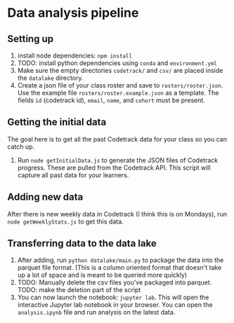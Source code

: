 # Data analysis pipeline

## Setting up
1. install node dependencies: `npm install`
1. TODO: install python dependencies using `conda` and `environment.yml`
1. Make sure the empty directories `codetrack/` and `csv/` are placed inside the `datalake` directory.
1. Create a json file of your class roster and save to `rosters/roster.json`. Use the example file `rosters/roster.example.json` as a template. The fields `id` (codetrack id), `email`, `name`, and `cohort` must be present.


## Getting the initial data
The goal here is to get all the past Codetrack data for your class so you can catch up.
1. Run `node getInitialData.js` to generate the JSON files of Codetrack progress. These are pulled from the Codetrack API. This script will capture all past data for your learners.

## Adding new data
After there is new weekly data in Codetrack (I think this is on Mondays), run `node getWeeklyStats.js` to get this data.

## Transferring data to the data lake
1. After adding, run `python datalake/main.py` to package the data into the parquet file format. (This is a column oriented format that doesn't take up a lot of space and is meant to be queried more quickly)
1. TODO: Manually delete the csv files you've packaged into parquet. TODO: make the deletion part of the script
1. You can now launch the notebook: `jupyter lab`. This will open the interactive Jupyter lab notebook in your browser. You can open the `analysis.ipynb` file and run analysis on the latest data.